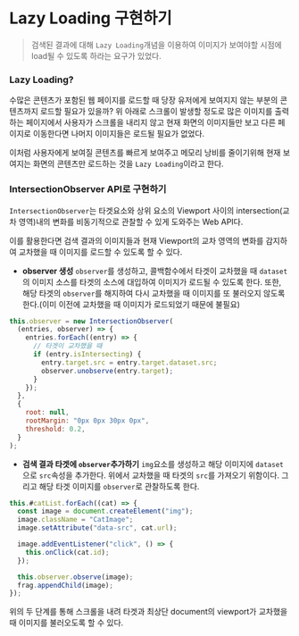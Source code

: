 # Lazy Loading 구현하기

> 검색된 결과에 대해 `Lazy Loading`개념을 이용하여 이미지가 보여야할 시점에 load될 수 있도록 하라는 요구가 있었다.

### Lazy Loading?

수많은 콘텐츠가 포함된 웹 페이지를 로드할 때 당장 유저에게 보여지지 않는 부분의 콘텐츠까지 로드할 필요가 있을까?
위 아래로 스크롤이 발생할 정도로 많은 이미지를 출력하는 페이지에서 사용자가 스크롤을 내리지 않고 현재 화면의 이미지들만 보고 다른 페이지로 이동한다면 나머지 이미지들은 로드될 필요가 없었다.

이처럼 사용자에게 보여질 콘텐츠를 빠르게 보여주고 메모리 낭비를 줄이기위해 현재 보여지는 화면의 콘텐츠만 로드하는 것을 `Lazy Loading`이라고 한다.

### IntersectionObserver API로 구현하기

`IntersectionObserver`는 타겟요소와 상위 요소의 Viewport 사이의 intersection(교차 영역)내의 변화를 비동기적으로 관찰할 수 있게 도와주는 Web API다.

이를 활용한다면 검색 결과의 이미지들과 현재 Viewport의 교차 영역의 변화를 감지하여 교차했을 때 이미지를 로드할 수 있도록 할 수 있다.

- **observer 생성**
  `observer`를 생성하고, 콜백함수에서 타겟이 교차했을 때 `dataset`의 이미지 소스를 타겟의 소스에 대입하여 이미지가 로드될 수 있도록 한다. 또한, 해당 타겟의 `observer`를 해지하여 다시 교차했을 때 이미지를 또 불러오지 않도록 한다.(이미 이전에 교차했을 때 이미지가 로드되었기 때문에 불필요)

```javascript
this.observer = new IntersectionObserver(
  (entries, observer) => {
    entries.forEach((entry) => {
      // 타겟이 교차했을 때
      if (entry.isIntersecting) {
        entry.target.src = entry.target.dataset.src;
        observer.unobserve(entry.target);
      }
    });
  },
  {
    root: null,
    rootMargin: "0px 0px 30px 0px",
    threshold: 0.2,
  }
);
```

- **검색 결과 타겟에 `observer`추가하기**
  `img`요소를 생성하고 해당 이미지에 `dataset`으로 `src`속성을 추가한다. 위에서 교차했을 때 타겟의 `src`를 가져오기 위함이다. 그리고 해당 타겟 이미지를 `observer`로 관찰하도록 한다.

```javascript
this.#catList.forEach((cat) => {
  const image = document.createElement("img");
  image.className = "CatImage";
  image.setAttribute("data-src", cat.url);

  image.addEventListener("click", () => {
    this.onClick(cat.id);
  });

  this.observer.observe(image);
  frag.appendChild(image);
});
```

위의 두 단계를 통해 스크롤을 내려 타겟과 최상단 document의 viewport가 교차했을 때 이미지를 불러오도록 할 수 있다.

